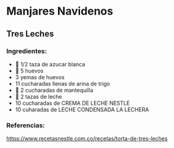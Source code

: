 # Manjares Navidenos
## Tres Leches
### Ingredientes: 
- 🧂 1/2 taza de azucar blanca 
- 🥚 5 huevos
- 3 yemas de huevos
- 11 cucharadas llenas de arina de trigo 
- 🧈 2 cucharadas de mantequilla
- 🥛 2 tazas de leche
- 10 cucharadas de CREMA DE LECHE NESTLE
- 10 cuharadas de LECHE CONDENSADA LA LECHERA
### Referencias: 
https://www.recetasnestle.com.co/recetas/torta-de-tres-leches
